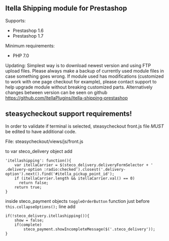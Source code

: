 ## Itella Shipping module for Prestashop

Supports:
- Prestashop 1.6
- Prestashop 1.7

Minimum requirements:
- PHP 7.0

Updating:
Simplest way is to download newest version and using FTP upload files. Please always make a backup of currently used module files in case something goes wrong.
If module used has modifications (customized to work with one page checkout for example), please contact support to help upgrade module without breaking customized parts. Alternatively changes between version can be seen on github https://github.com/ItellaPlugins/itella-shipping-prestashop 

## steasycheckout support requirements!
In order to validate if terminal is selected, steasycheckout front.js file *MUST* be edited to have additional code.

File: steasycheckout/views/js/front.js

to var steco_delivery object add
```
'itellashipping': function(){
    var itellaCarrier = $(steco_delivery.deliveryFormSelector + ' .delivery-option :radio:checked').closest('.delivery-option').next().find('#itella_pickup_point_id');
    if (itellaCarrier.length && itellaCarrier.val() == 0)
      return false;
    return true;
}
```

inside steco_payment objects `toggleOrderButton` function just before `this.collapseOptions();` line add
```
if(!steco_delivery.itellashipping()){
    show = false;
    if(complete)
        steco_payment.showIncompleteMessage($('.steco_delivery'));
}
```
